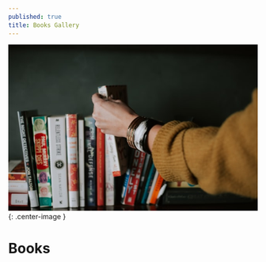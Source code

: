 ```yaml
---
published: true
title: Books Gallery
---
```

![](/assets/images/book_icon.jpg?raw=true){: .center-image }
# Books